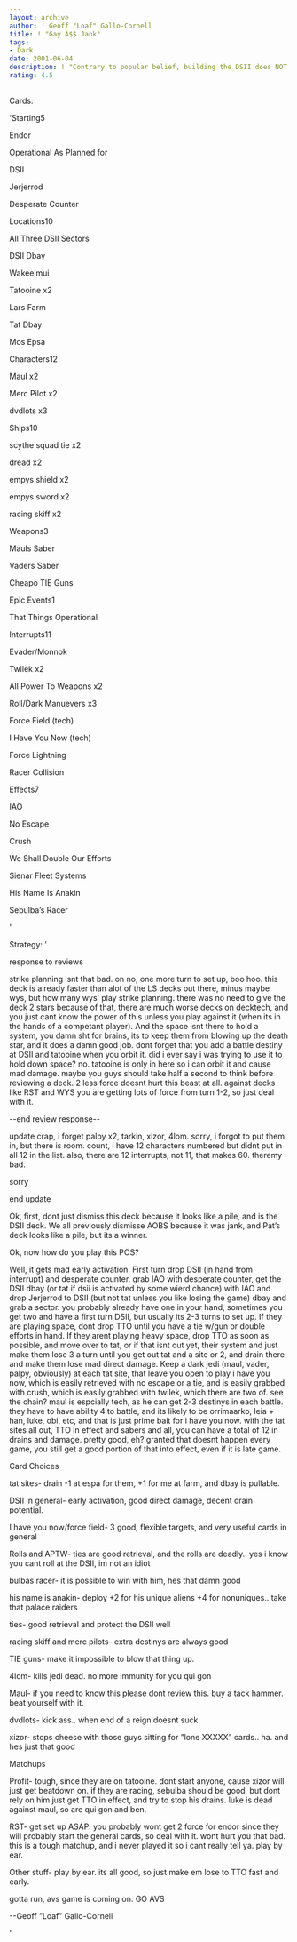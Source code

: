 ```yaml
---
layout: archive
author: ! Geoff "Loaf" Gallo-Cornell
title: ! "Gay A$$ Jank"
tags:
- Dark
date: 2001-06-04
description: ! "Contrary to popular belief, building the DSII does NOT suck. Well, not as much as you might believe anyway."
rating: 4.5
---
```

Cards: 

'Starting5

Endor

Operational As Planned for

DSII

Jerjerrod

Desperate Counter



Locations10

All Three DSII Sectors

DSII Dbay

Wakeelmui

Tatooine x2

Lars Farm

Tat Dbay

Mos Epsa


Characters12

Maul x2

Merc Pilot x2

dvdlots x3


Ships10

scythe squad tie x2

dread x2

empys shield x2

empys sword x2

racing skiff x2


Weapons3

Mauls Saber

Vaders Saber

Cheapo TIE Guns 


Epic Events1

That Things Operational


Interrupts11

Evader/Monnok

Twilek x2

All Power To Weapons x2

Roll/Dark Manuevers x3

Force Field (tech)

I Have You Now (tech)

Force Lightning

Racer Collision


Effects7

IAO

No Escape

Crush 

We Shall Double Our Efforts

Sienar Fleet Systems

His Name Is Anakin

Sebulba’s Racer








'

Strategy: '

response to reviews

strike planning isnt that bad. on no, one more turn to set up, boo hoo. this deck is already faster than alot of the LS decks out there, minus maybe wys, but how many wys’ play strike planning. there was no need to give the deck 2 stars because of that, there are much worse decks on decktech, and you just cant know the power of this unless you play against it (when its in the hands of a competant player). And the space isnt there to hold a system, you damn sht for brains, its to keep them from blowing up the death star, and it does a damn good job. dont forget that you add a battle destiny at DSII and tatooine when you orbit it. did i ever say i was trying to use it to hold down space? no. tatooine is only in here so i can orbit it and cause mad damage. maybe you guys should take half a second to think before reviewing a deck. 2 less force doesnt hurt this beast at all. against decks like RST and WYS you are getting lots of force from turn 1-2, so just deal with it.

--end review response--


update crap, i forget palpy x2, tarkin, xizor, 4lom. sorry, i forgot to put them in, but there is room. count, i have 12 characters numbered but didnt put in all 12 in the list. also, there are 12 interrupts, not 11, that makes 60. theremy bad.

sorry

end update


Ok, first, dont just dismiss this deck because it looks like a pile, and is the DSII deck. We all previously dismisse AOBS because it was jank, and Pat’s deck looks like a pile, but its a winner. 


Ok, now how do you play this POS?


Well, it gets mad early activation. First turn drop DSII (in hand from interrupt) and desperate counter. grab IAO with desperate counter, get the DSII dbay (or tat if dsii is activated by some wierd chance) with IAO and drop Jerjerrod to DSII (but not tat unless you like losing the game) dbay and grab a sector. you probably already have one in your hand, sometimes you get two and have a first turn DSII, but usually its 2-3 turns to set up. If they are playing space, dont drop TTO until you have a tie w/gun or double efforts in hand. If they arent playing heavy space, drop TTO as soon as possible, and move over to tat, or if that isnt out yet, their system and just make them lose 3 a turn until you get out tat and a site or 2, and drain there and make them lose mad direct damage. Keep a dark jedi (maul, vader, palpy, obviously) at each tat site, that leave you open to play i have you now, which is easily retrieved with no escape or a tie, and is easily grabbed with crush, which is easily grabbed with twilek, which there are two of. see the chain? maul is espcially tech, as he can get 2-3 destinys in each battle. they have to have ability 4 to battle, and its likely to be orrimaarko, leia + han, luke, obi, etc, and that is just prime bait for i have you now. with the tat sites all out, TTO in effect and sabers and all, you can have a total of 12 in drains and damage. pretty good, eh? granted that doesnt happen every game, you still get a good portion of that into effect, even if it is late game.


Card Choices

tat sites-  drain -1 at espa for them, +1 for me at farm, and dbay is pullable.


DSII in general- early activation, good direct damage, decent drain potential.


I have you now/force field- 3 good, flexible targets, and very useful cards in general


Rolls and APTW- ties are good retrieval, and the rolls are deadly.. yes i know you cant roll at the DSII, im not an idiot


bulbas racer- it is possible to win with him, hes that damn good


his name is anakin- deploy +2 for his unique aliens +4 for nonuniques.. take that palace raiders


ties- good retrieval and protect the DSII well


racing skiff and merc pilots- extra destinys are always good


TIE guns- make it impossible to blow that thing up.


4lom- kills jedi dead. no more immunity for you qui gon


Maul- if you need to know this please dont review this. buy a tack hammer. beat yourself with it.


dvdlots- kick ass.. when end of a reign doesnt suck


xizor- stops cheese with those guys sitting for ”lone XXXXX” cards.. ha. and hes just that good



Matchups

Profit- tough, since they are on tatooine. dont start anyone, cause xizor will just get beatdown on. if they are racing, sebulba should be good, but dont rely on him just get TTO in effect, and try to stop his drains. luke is dead against maul, so are qui gon and ben.


RST- get set up ASAP. you probably wont get 2 force for endor since they will probably start the general cards, so deal with it. wont hurt you that bad. this is a tough matchup, and i never played it so i cant really tell ya. play by ear.



Other stuff- play by ear. its all good, so just make em lose to TTO fast and early.


gotta run, avs game is coming on. GO AVS


--Geoff ”Loaf” Gallo-Cornell

'